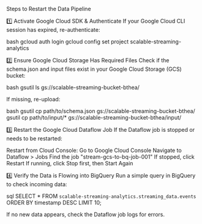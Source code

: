 Steps to Restart the Data Pipeline

1️⃣ Activate Google Cloud SDK & Authenticate
If your Google Cloud CLI session has expired, re-authenticate:

bash
gcloud auth login
gcloud config set project scalable-streaming-analytics

2️⃣ Ensure Google Cloud Storage Has Required Files
Check if the schema.json and input files exist in your Google Cloud Storage (GCS) bucket:

bash
gsutil ls gs://scalable-streaming-bucket-bthea/

If missing, re-upload:

bash
gsutil cp path/to/schema.json gs://scalable-streaming-bucket-bthea/
gsutil cp path/to/input/\* gs://scalable-streaming-bucket-bthea/input/

3️⃣ Restart the Google Cloud Dataflow Job
If the Dataflow job is stopped or needs to be restarted:

Restart from Cloud Console:
Go to Google Cloud Console
Navigate to Dataflow > Jobs
Find the job "stream-gcs-to-bq-job-001"
If stopped, click Restart
If running, click Stop first, then Start Again

4️⃣ Verify the Data is Flowing into BigQuery
Run a simple query in BigQuery to check incoming data:

sql
SELECT \* FROM `scalable-streaming-analytics.streaming_data.events`
ORDER BY timestamp DESC
LIMIT 10;

If no new data appears, check the Dataflow job logs for errors.
